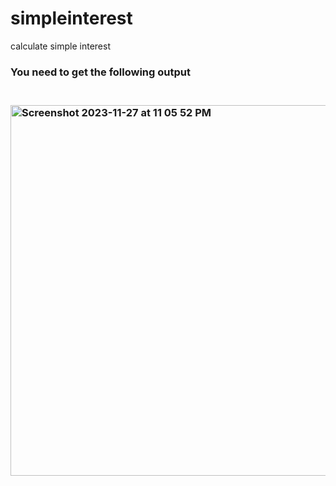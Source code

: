 # simpleinterest
calculate simple interest
<br><h3>You need to get the following output<h3>
<br><img width="593" alt="Screenshot 2023-11-27 at 11 05 52 PM" src="https://github.com/kwongliik/simpleinterest/assets/46083661/ece0470f-38fb-440d-9a6d-7eb879cad885">
